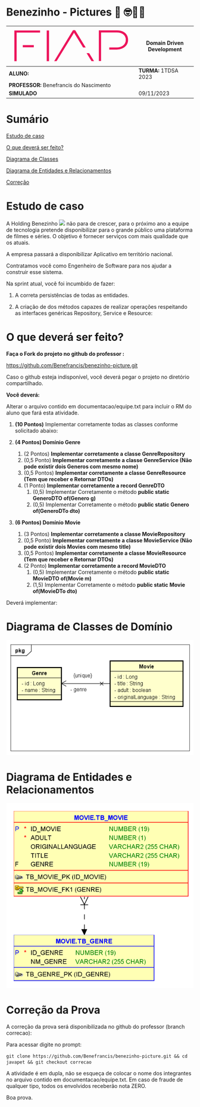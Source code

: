 # Benezinho - Pictures 🍿 🤓👍🏾

| ![](documentacao/fiap.jpg)               | **Domain Driven Development** |
|------------------------------------------|-------------------------------|
| **ALUNO:**                               | **TURMA:**      1TDSA 2023    |
| **PROFESSOR:** Benefrancis do Nascimento |                               |
| **SIMULADO**                             | 09/11/2023                    |

# Sumário

[Estudo de caso ](#_Estudo_de_caso)

[O que deverá ser feito? ](#_O_que_devera_ser_feito)

[Diagrama de Classes ](#_Diagrama_de_Classes)

[Diagrama de Entidades e Relacionamentos ](#_DER)

[Correção ](#_Correcao)

<a id="_Estudo_de_caso"></a>

# Estudo de caso

A Holding Benezinho ![](RackMultipart20230510-1-eptqiz_html_5188b812c34f88e5.png) não para de crescer, para o próximo
ano a equipe de tecnologia pretende disponibilizar para o grande público uma plataforma de filmes e séries. O objetivo é
fornecer serviços com mais qualidade que os atuais.

A empresa passará a disponibilizar Aplicativo em território nacional.

Contratamos você como Engenheiro de Software para nos ajudar a construir esse sistema.

Na sprint atual, você foi incumbido de fazer:

1. A correta persistências de todas as entidades.

3. A criação de dos métodos capazes de realizar operações respeitando as interfaces genéricas Repository, Service e
   Resource:

<a id="_O_que_devera_ser_feito"></a>

# O que deverá ser feito?

**Faça o Fork do projeto no github do professor :**

https://github.com/Benefrancis/benezinho-picture.git

Caso o github esteja indisponível, você deverá pegar o projeto no diretório compartilhado.

**Você deverá:**

Alterar o arquivo contido em documentacao/equipe.txt para incluir o RM do aluno que fará esta atividade.

1. **(10 Pontos)** Implementar corretamente todas as classes conforme solicitado abaixo:


1. **(4 Pontos) Domínio Genre**
    1. (2 Pontos) **Implementar corretamente a classe GenreRepository**
    2. (0,5 Ponto) **Implementar corretamente a classe GenreService (Não pode existir dois Generos com mesmo nome)**
    3. (0,5 Pontos) **Implementar corretamente a classe GenreResource (Tem que receber e Retornar DTOs)**
    4. (1 Ponto) **Implementar corretamente a record GenreDTO**
        1. (0,5) Implementar Corretamente o método **public static GeneroDTO of(Genero g)**
        2. (0,5) Implementar Corretamente o método **public static Genero of(GeneroDTo dto)**


2. **(6 Pontos) Domínio Movie**
    1. (3 Pontos) **Implementar corretamente a classe MovieRepository**
    2. (0,5 Ponto)  **Implementar corretamente a classe MovieService (Não pode existir dois Movies com mesmo title)**
    3. (0,5 Pontos) **Implementar corretamente a classe MovieResource (Tem que receber e Retornar DTOs)**
    4. (2 Ponto) **Implementar corretamente a record MovieDTO**
        1. (0,5) Implementar Corretamente o método **public static MovieDTO of(Movie m)**
        2. (1,5) Implementar Corretamente o método **public static Movie of(MovieDTo dto)**

Deverá implementar:

<a id="_Diagrama_de_Classes"></a>

# Diagrama de Classes de Domínio

<img src="documentacao/DIAGRAMAS/Movie.png">

 

<a id="_DER"></a>

# Diagrama de Entidades e Relacionamentos

<img src="documentacao/DIAGRAMAS/DER.png">


<a id="_Correcao"></a>

# Correção da Prova

A correção da prova será disponibilizada no github do professor (branch correcao):

Para acessar digite no prompt:

```shell
git clone https://github.com/Benefrancis/benezinho-picture.git && cd javapet && git checkout correcao
```

A atividade é em dupla, não se esqueça de colocar o nome dos integrantes no arquivo contido em documentacao/equipe.txt.  Em caso de fraude de qualquer tipo, todos os envolvidos receberão nota ZERO.

Boa prova.
